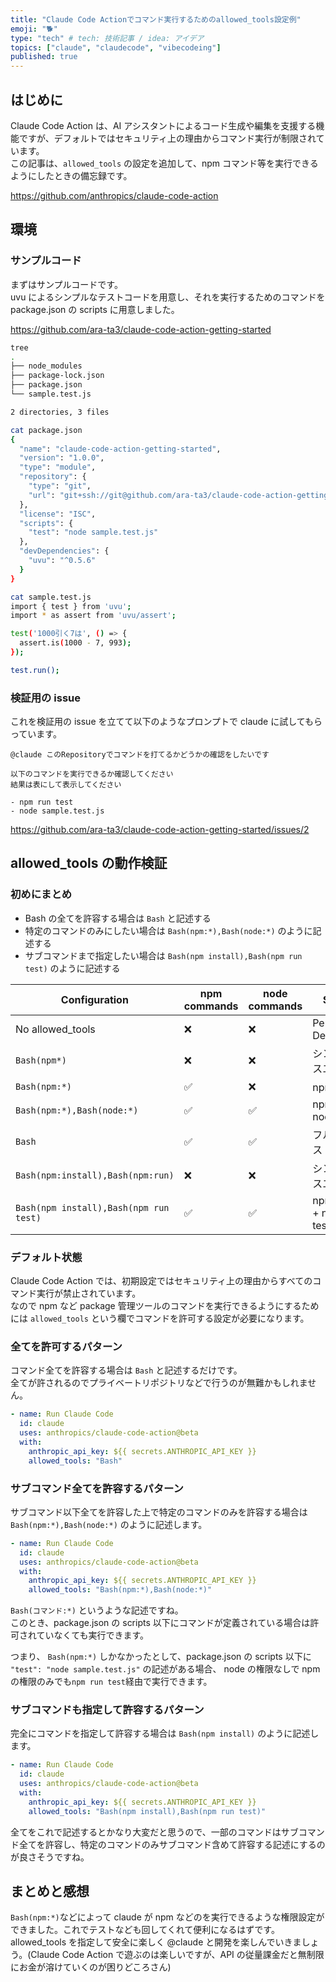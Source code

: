 ```yaml
---
title: "Claude Code Actionでコマンド実行するためのallowed_tools設定例"
emoji: "🐕"
type: "tech" # tech: 技術記事 / idea: アイデア
topics: ["claude", "claudecode", "vibecodeing"]
published: true
---
```


## はじめに

Claude Code Action は、AI アシスタントによるコード生成や編集を支援する機能ですが、デフォルトではセキュリティ上の理由からコマンド実行が制限されています。  
この記事は、`allowed_tools` の設定を追加して、npm コマンド等を実行できるようにしたときの備忘録です。

https://github.com/anthropics/claude-code-action

## 環境

### サンプルコード

まずはサンプルコードです。  
uvu によるシンプルなテストコードを用意し、それを実行するためのコマンドを package.json の scripts に用意しました。

https://github.com/ara-ta3/claude-code-action-getting-started

```bash
tree
.
├── node_modules
├── package-lock.json
├── package.json
└── sample.test.js

2 directories, 3 files

cat package.json
{
  "name": "claude-code-action-getting-started",
  "version": "1.0.0",
  "type": "module",
  "repository": {
    "type": "git",
    "url": "git+ssh://git@github.com/ara-ta3/claude-code-action-getting-started.git"
  },
  "license": "ISC",
  "scripts": {
    "test": "node sample.test.js"
  },
  "devDependencies": {
    "uvu": "^0.5.6"
  }
}

cat sample.test.js
import { test } from 'uvu';
import * as assert from 'uvu/assert';

test('1000引く7は', () => {
  assert.is(1000 - 7, 993);
});

test.run();
```

### 検証用の issue

これを検証用の issue を立てて以下のようなプロンプトで claude に試してもらっています。

```
@claude このRepositoryでコマンドを打てるかどうかの確認をしたいです

以下のコマンドを実行できるか確認してください
結果は表にして表示してください

- npm run test
- node sample.test.js
```

https://github.com/ara-ta3/claude-code-action-getting-started/issues/2

## allowed_tools の動作検証

### 初めにまとめ

- Bash の全てを許容する場合は `Bash` と記述する
- 特定のコマンドのみにしたい場合は `Bash(npm:*),Bash(node:*)` のように記述する
- サブコマンドまで指定したい場合は `Bash(npm install),Bash(npm run test)` のように記述する

| Configuration                          | npm commands | node commands | Status                     |
| -------------------------------------- | ------------ | ------------- | -------------------------- |
| No allowed_tools                       | ❌           | ❌            | Permission Denied          |
| `Bash(npm*)`                           | ❌           | ❌            | シンタックスエラー         |
| `Bash(npm:*)`                          | ✅           | ❌            | npm のみ                   |
| `Bash(npm:*),Bash(node:*)`             | ✅           | ✅            | npm + node                 |
| `Bash`                                 | ✅           | ✅            | フルアクセス               |
| `Bash(npm:install),Bash(npm:run)`      | ❌           | ❌            | シンタックスエラー         |
| `Bash(npm install),Bash(npm run test)` | ✅           | ✅            | npm install + npm run test |

### デフォルト状態

Claude Code Action では、初期設定ではセキュリティ上の理由からすべてのコマンド実行が禁止されています。  
なので npm など package 管理ツールのコマンドを実行できるようにするためには `allowed_tools` という欄でコマンドを許可する設定が必要になります。

### 全てを許可するパターン

コマンド全てを許容する場合は `Bash` と記述するだけです。  
全てが許されるのでプライベートリポジトリなどで行うのが無難かもしれません。

```yaml
- name: Run Claude Code
  id: claude
  uses: anthropics/claude-code-action@beta
  with:
    anthropic_api_key: ${{ secrets.ANTHROPIC_API_KEY }}
    allowed_tools: "Bash"
```

### サブコマンド全てを許容するパターン

サブコマンド以下全てを許容した上で特定のコマンドのみを許容する場合は `Bash(npm:*),Bash(node:*)` のように記述します。

```yaml
- name: Run Claude Code
  id: claude
  uses: anthropics/claude-code-action@beta
  with:
    anthropic_api_key: ${{ secrets.ANTHROPIC_API_KEY }}
    allowed_tools: "Bash(npm:*),Bash(node:*)"
```

`Bash(コマンド:*)` というような記述ですね。  
このとき、package.json の scripts 以下にコマンドが定義されている場合は許可されていなくても実行できます。

つまり、 `Bash(npm:*)` しかなかったとして、package.json の scripts 以下に `"test": "node sample.test.js"` の記述がある場合、 node の権限なしで npm の権限のみでも`npm run test`経由で実行できます。

### サブコマンドも指定して許容するパターン

完全にコマンドを指定して許容する場合は `Bash(npm install)` のように記述します。

```yaml
- name: Run Claude Code
  id: claude
  uses: anthropics/claude-code-action@beta
  with:
    anthropic_api_key: ${{ secrets.ANTHROPIC_API_KEY }}
    allowed_tools: "Bash(npm install),Bash(npm run test)"
```

全てをこれで記述するとかなり大変だと思うので、一部のコマンドはサブコマンド全てを許容し、特定のコマンドのみサブコマンド含めて許容する記述にするのが良さそうですね。

## まとめと感想

`Bash(npm:*)`などによって claude が npm などのを実行できるような権限設定ができました。これでテストなども回してくれて便利になるはずです。  
allowed_tools を指定して安全に楽しく @claude と開発を楽しんでいきましょう。(Claude Code Action で遊ぶのは楽しいですが、API の従量課金だと無制限にお金が溶けていくのが困りどころさん)
